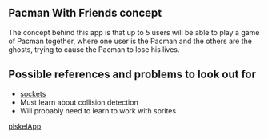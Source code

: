 ## Pacman With Friends concept
The concept behind this app is that up to 5 users will be able to play a game of Pacman together, where one user is the Pacman and the others are the ghosts, trying to cause the Pacman to lose his lives.

## Possible references and problems to look out for
- [sockets](https://socket.io/)
- Must learn about collision detection
- Will probably need to learn to work with sprites

[piskelApp](piskelapp.com)